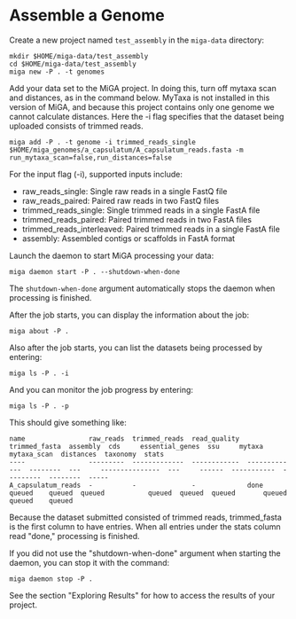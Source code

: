 # Assemble a Genome

Create a new project named `test_assembly` in the `miga-data` directory:

```text
mkdir $HOME/miga-data/test_assembly
cd $HOME/miga-data/test_assembly
miga new -P . -t genomes
```

Add your data set to the MiGA project. In doing this, turn off mytaxa scan and distances, as in the command below. MyTaxa is not installed in this version of MiGA, and because this project contains only one genome we cannot calculate distances. Here the -i flag specifies that the dataset being uploaded consists of trimmed reads.

```text
miga add -P . -t genome -i trimmed_reads_single  $HOME/miga_genomes/a_capsulatum/A_capsulatum_reads.fasta -m run_mytaxa_scan=false,run_distances=false
```

For the input flag \(-i\), supported inputs include:

* raw\_reads\_single: Single raw reads in a single FastQ file
* raw\_reads\_paired: Paired raw reads in two FastQ files
* trimmed\_reads\_single: Single trimmed reads in a single FastA file
* trimmed\_reads\_paired: Paired trimmed reads in two FastA files
* trimmed\_reads\_interleaved: Paired trimmed reads in a single FastA file
* assembly: Assembled contigs or scaffolds in FastA format

Launch the daemon to start MiGA processing your data:

```text
miga daemon start -P . --shutdown-when-done
```

The `shutdown-when-done` argument automatically stops the daemon when processing is finished.

After the job starts, you can display the information about the job:

```text
miga about -P .
```

Also after the job starts, you can list the datasets being processed by entering:

```text
miga ls -P . -i
```

And you can monitor the job progress by entering:

```text
miga ls -P . -p
```

This should give something like:

```text
name                raw_reads  trimmed_reads  read_quality  trimmed_fasta  assembly  cds     essential_genes  ssu     mytaxa  mytaxa_scan  distances  taxonomy  stats
----                ---------  -------------  ------------  -------------  --------  ---     ---------------  ---     ------  -----------  ---------  --------  -----
A_capsulatum_reads  -          -              -             done           queued    queued  queued           queued  queued  queued       queued     queued    queued
```

Because the dataset submitted consisted of trimmed reads, trimmed\_fasta is the first column to have entries. When all entries under the stats column read "done," processing is finished.

If you did not use the "shutdown-when-done" argument when starting the daemon, you can stop it with the command:

```text
miga daemon stop -P .
```

See the section "Exploring Results" for how to access the results of your project.
